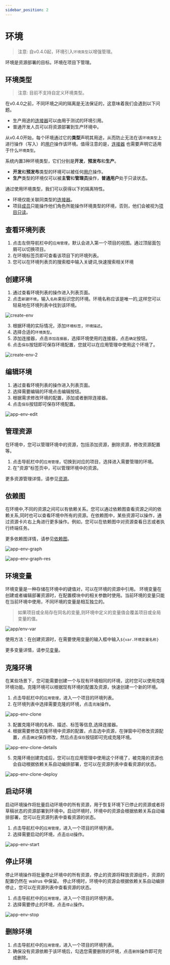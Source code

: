 ```yaml
---
sidebar_position: 2
---
```


# 环境

> 注意:
> 自v0.4.0起，环境引入`环境类型`以增强管理。

环境是资源部署的目标。环境在项目下管理。

## 环境类型

> 注意:
> 目前不支持自定义环境类型。

在v0.4.0之前，不同环境之间的隔离是无法保证的，这意味着我们会遇到以下问题。

- 生产用途的[连接器](/operation/connector)可以由用于测试的环境引用。
- 普通开发人员可以将资源部署到生产环境中。

从v0.4.0开始，每个环境通过它的**类型**声明其用途，从而防止无法在该`环境类型`上进行操作（写入）的[用户](/users/user)操作该环境。值得注意的是，[连接器](/operation/connector) 也需要声明它适用于什么`环境类型`。

系统内置3种环境类型，它们分别是**开发**，**预发布**和**生产**。

- **开发**和**预发布**类型的环境可以被任何[用户](/users/user)操作。
- **生产**类型的环境仅可以被**主管**和**管理员**操作，**普通用户**处于只读状态。

通过使用环境类型，我们可以获得以下的隔离特性。

- 环境仅能关联同类型的[连接器](/operation/connector)。
- 项目[成员](/application/project#member-management)只能操作他们角色所能操作环境类型的环境，否则，他们会被视为[项目只读](/application/project#add-members)。

## 查看环境列表

1. 点击左侧导航栏中的`应用管理`，默认会进入第一个项目的视图。通过顶层面包屑可以切换项目。
2. 在环境标签页即可查看该项目下的环境列表。
3. 您可以在环境列表页的搜索框中输入关键词,快速搜索相关环境

## 创建环境

1. 通过查看环境列表的操作进入列表页面。
2. 点击`新建环境`，输入`名称`来标识您的环境。环境名称应该是唯一的,这样您可以轻易地在环境列表中找到该环境。

![create-env](/img/v0.5.0/application/environment/env-create.png)

3. 根据环境的实际情况，添加`环境标签`，`环境描述`。
4. 选择合适的`环境类型`。
5. 添加连接器，点击`添加连接器`，选择环境使用的连接器，点击`确定`按钮。
6. 点击`保存`按钮即可保存环境配置，您就可以在应用管理中使用这个环境了。

![create-env-2](/img/v0.5.0/application/environment/env-create-2.png)

## 编辑环境

1. 通过查看环境列表的操作进入列表页面。
2. 选择需要编辑的环境点击编辑按钮。
3. 根据需求修改环境的配置，添加或者删除连接器。
4. 点击`保存`按钮即可保存环境配置。

![app-env-edit](/img/v0.5.0/application/environment/app-env-edit-en.png)

## 管理资源

在环境中，您可以管理环境中的资源，包括添加资源，删除资源，修改资源配置等。
1. 点击导航栏中的`应用管理`，切换到对应的项目，选择进入需要管理的环境。
2. 在"资源"标签页中，可以管理环境中的资源。

更多资源管理详情，请参见[资源](/application/resource)。

## 依赖图

在环境中,不同的资源之间可以有依赖关系。您可以通过依赖图查看资源之间的依赖关系,同时也可以查看环境中所有的资源。在依赖图中，某些资源可以操作，通过资源卡片右上角进行更多操作。例如，您可以在依赖图中对资源查看日志或者执行终端任务。

更多依赖图详情，请参见[依赖图](/application/graph)。

![app-env-graph](/img/v0.5.0/application/graph/app-graph-env-en.png)

![app-env-graph-res](/img/v0.4.0/application/environment/app-env-graph-res.png)

## 环境变量

环境变量是一种存储在环境中的键值对，可以在环境的资源中引用。 环境变量在创建或者编辑部署资源时，在配置模块中的相关参数时使用。当前环境的变量只能在当前环境中使用，不同环境的变量是相互独立的。
> 如果项目或全局存在同名的变量,则环境中定义的变量值会覆盖项目或全局变量的值。

![app/env-var](/img/v0.5.0/application/environment/app-env-var-en.png)

使用方法：在创建资源时，在需要使用变量的输入框中输入`${var.环境变量名称}`

更多变量详情，请参见[变量](/operation/variable)。

## 克隆环境

在某些场景下，您可能需要创建一个与现有环境相同的环境，这时您可以使用克隆环境功能。克隆环境可以根据现有环境的配置及资源，快速创建一个新的环境。
1. 点击导航栏中的`应用管理`，进入一个项目的环境列表。
2. 在环境列表中选择需要克隆的环境，点击`克隆`操作。

![app-env-clone](/img/v0.5.0/application/environment/app-env-clone-en.png)

3. 配置克隆环境的名称、描述、标签等信息,选择连接器。
4. 根据需要修改克隆环境中资源的配置，点击选中资源，在弹窗中可修改资源配置，点击`确定`保存修改，然后点击`保存`按钮即可完成克隆环境。

![app-env-clone-details](/img/v0.5.0/application/environment/app-env-clone-details-en.png)

5. 克隆环境创建完成后，您可以在应用管理中使用这个环境了，被克隆的资源也会自动根据依赖关系自动编排部署，您可以在资源列表中查看资源的状态。

![app-env-clone-deploy](/img/v0.5.0/application/environment/app-env-clone-deploy-en.png)


## 启动环境

启动环境操作将批量启动环境中的所有资源，用于恢复环境下已停止的资源或者将草稿状态的资源部署到环境中。启动环境时，环境中的资源会根据依赖关系自动编排部署，您可以在资源列表中查看资源的状态。


1. 点击导航栏中的`应用管理`，进入一个项目的环境列表。
2. 选择需要启动的环境，点击`启动`操作。

![app-env-start](/img/v0.5.0/application/environment/env-start.png)

## 停止环境

停止环境操作将批量停止环境中的所有资源，停止的资源将释放资源组件，资源的配置仍然在 walrus 中保留。 停止环境时，环境中的资源会根据依赖关系自动编排停止，您可以在资源列表中查看资源的状态。

1. 点击导航栏中的`应用管理`，进入一个项目的环境列表。
2. 选择需要停止的环境，点击`停止`操作。

![app-env-stop](/img/v0.5.0/application/environment/env-stop.png)

## 删除环境

1. 点击导航栏中的`应用管理`，进入一个项目的环境列表。
2. 确保没有资源依赖于该环境后，勾选您需要删除的环境，点击`删除`操作即可完成删除。
